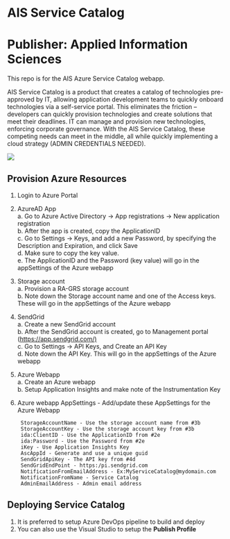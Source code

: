 # AIS Service Catalog
Publisher: Applied Information Sciences
=========
This repo is for the AIS Azure Service Catalog webapp.

AIS Service Catalog is a product that creates a catalog of technologies pre-approved by IT, allowing application development teams to quickly onboard technologies via a self-service portal. This eliminates the friction – developers can quickly provision technologies and create solutions that meet their deadlines. IT can manage and provision new technologies, enforcing corporate governance. With the AIS Service Catalog, these competing needs can meet in the middle, all while quickly implementing a cloud strategy (ADMIN CREDENTIALS NEEDED).

<a href="https://portal.azure.com/#create/Microsoft.Template/uri/https%3A%2F%2Fraw.githubusercontent.com%2FAppliedIS%2FASC%2Fasc-az-gov%2FDeploy%2Fazuredeploy.json" target="_blank">
    <img src="http://azuredeploy.net/deploybutton.png"/>
</a>

## Provision Azure Resources

1. Login to Azure Portal
2. AzureAD App   
    a. Go to Azure Active Directory -> App registrations -> New application registration   
    b. After the app is created, copy the ApplicationID   
    c. Go to Settings -> Keys, and add a new Password, by specifying the Description and Expiration, and click Save   
    d. Make sure to copy the key value.   
    e. The ApplicationID and the Password (key value) will go in the appSettings of the Azure webapp   
3. Storage account   
    a. Provision a RA-GRS storage account   
    b. Note down the Storage account name and one of the Access keys. These will go in the appSettings of the Azure webapp   
4. SendGrid   
    a. Create a new SendGrid account   
    b. After the SendGrid account is created, go to Management portal (<https://app.sendgrid.com/)>   
    c. Go to Settings -> API Keys, and Create an API Key   
    d. Note down the API Key. This will go in the appSettings of the Azure webapp   
5. Azure Webapp   
    a. Create an Azure webapp   
    b. Setup Application Insights and make note of the Instrumentation Key   
6. Azure webapp AppSettings - Add/update these AppSettings for the Azure Webapp

        StorageAccountName - Use the storage account name from #3b
        StorageAccountKey - Use the storage account key from #3b
        ida:ClientID - Use the ApplicationID from #2e
        ida:Password - Use the Password from #2e
        iKey - Use Application Insights Key
        AscAppId - Generate and use a unique guid
        SendGridApiKey - The API key from #4d
        SendGridEndPoint - https:/pi.sendgrid.com
        NotificationFromEmailAddress - Ex:MyServiceCatalog@mydomain.com
        NotificationFromName - Service Catalog 
        AdminEmailAddress - Admin email address

## Deploying Service Catalog

1. It is preferred to setup Azure DevOps pipeline to build and deploy
2. You can also use the Visual Studio to setup the **Publish Profile**  
